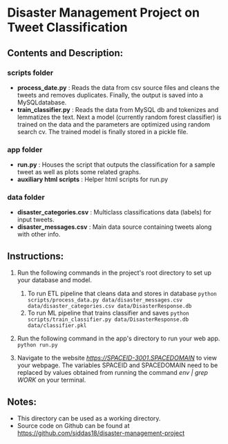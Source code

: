 # Disaster Management Project on Tweet Classification

## Contents and Description:

### scripts folder
  - **process_date.py** : Reads the data from csv source files and cleans the tweets and removes duplicates. Finally, the output is saved into a MySQLdatabase.
  - **train_classifier.py** : Reads the data from MySQL db and tokenizes and lemmatizes the text. Next a model (currently random forest classifier) is trained on the data and the parameters are optimized using random search cv. The trained model is finally stored in a pickle file. 

### app folder
  - **run.py** : Houses the script that outputs the classification for a sample tweet as well as plots some related graphs. 
  - **auxiliary html scripts** : Helper html scripts for run.py
  
### data folder
  - **disaster_categories.csv** : Multiclass classifications data (labels) for input tweets.
  - **disaster_messages.csv** : Main data source containing tweets along with other info.

## Instructions:

1. Run the following commands in the project's root directory to set up your database and model.
   1. To run ETL pipeline that cleans data and stores in database
       `python scripts/process_data.py data/disaster_messages.csv data/disaster_categories.csv data/DisasterResponse.db`
   2. To run ML pipeline that trains classifier and saves
       `python scripts/train_classifier.py data/DisasterResponse.db data/classifier.pkl`

2. Run the following command in the app's directory to run your web app.
    `python run.py`
    
3. Navigate to the website *https://SPACEID-3001.SPACEDOMAIN* to view your webpage. The variables SPACEID and SPACEDOMAIN need to be replaced by values obtained from running the command *env | grep WORK* on your terminal.

## Notes:

- This directory can be used as a working directory.
- Source code on Github can be found at https://github.com/siddas18/disaster-management-project

